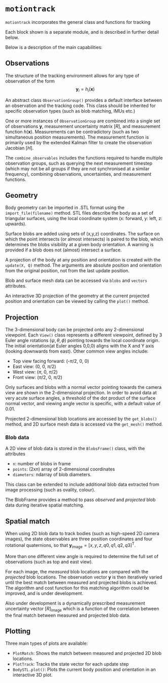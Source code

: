 # `motiontrack`

`motiontrack` incorporates the general class and functions for tracking 

Each block shown is a separate module, and is described in further detail below.

Below is a description of the main capabilities:

## Observations

The structure of the tracking environment allows for any type of observation of
the form 
$$ \bm{y}_i = h_i(\bm{x}) $$

An abstract class `ObservationGroup()` provides a default interface between an
observation and the tracking code. This class should be inherited for specific
observation types (such as blob matching, IMUs etc.)

One or more instances of `ObservationGroup` are combined into a single set of
observations $\bm{y}$, measurement uncertainty matrix $[R]$, and measurement
function $h(\bm{x})$. Measurements can be contradictory (such as two
simultaneous position measurements). The measurement function is primarily
used by the extended Kalman filter to create the observation Jacobian $[H]$.

The `combine_observables` includes the functions required to handle multiple
observation groups, such as querying the next measurement timestep (which may
not be all groups if they are not synchronised at a similar frequency),
combining observations, uncertainties, and measurement functions. 

## Geometry

Body geometry can be imported in .STL format using the `import_file(filename)`
method. STL files describe the body as a set of triangular surfaces, using the
local coordinate system (x: forward, y: left, z: upwards).

Surface blobs are added using sets of (x,y,z) coordinates. The surface on which
the point intersects (or almost intersects) is paired to the blob, which
determines the blobs visibility at a given body orientation. A warning is
provided if a blob does not (almost) intersect a surface.

A projection of the body at any position and orientation is created with the
`update(X, Q)` method. The arguments are absolute position and
orientation from the original position, not from the last update position.

Blob and surface mesh data can be accessed via `blobs` and `vectors`
attributes.

An interactive 3D projection of the geometry at the current projected position
and orientation can be viewed by calling the `plot()` method. 

## Projection

The 3-dimensional body can be projected onto any 2-dimensional viewpoint. 
Each `View()` class represents a different viewpoint, defined by 3 Euler angle
rotations  $(\psi, \theta, \phi)$ pointing towards the local coordinate origin. 
The initial orientation(at Euler angles 0,0,0) aligns with the X and Y axis 
(looking downwards from east). Other common view angles include:
- Top view facing forward: (-$\pi$/2, 0, 0)
- East view: (0, 0, $\pi$/2)
- West view: ($\pi$, 0, $\pi$/2)
- Front view: ($\pi$/2, 0, $\pi$/2)

Only surfaces and blobs with a normal vector pointing towards the camera view
are shown in the 2-dimensional projection. In order to avoid data at very acute
surface angles, a threshold of the dot product of the surface normal vector, and
viewing angle vector is specific, with a default value of 0.01. 

Projected 2-dimensional blob locations are accessed by the `get_blobs()` method,
and 2D surface mesh data is accessed via the `get_mesh()` method. 

### Blob data

A 2D view of blob data is stored in the `BlobsFrame()` class, with the attributes
- `n`: number of blobs in frame
- `points`: (2x$n$) array of 2-dimensional coordinates
- `diameters`: ndarray of blob diameters.

This class can be extended to include additional blob data extracted from image
processing (such as ovality, colour). 

The BlobFrame provides a method to pass *observed* and *projected* blob data
during iterative spatial matching. 

## Spatial match

When using 2D blob data to track bodies (such as high-speed 2D camera images),
the state observables are three position coordinates and four rotational
quaternions, so that $\bm{y}_\mathrm{image} = [x, y, z, q0, q1, q2, q3]^\mathrm{T}$. 

More than one different view angle is required to determine the full set of
observations (such as top and east view).

For each image, the *measured* blob locations are compared with the *projected* 
blob locations. The observation vector $\bm{y}$ is then iteratively varied until
the best match between measured and projected blobs is achieved. The
algorithm and cost function for this matching algorithm could be improved, and
is under development. 

Also under development is a dynamically prescribed measurement uncertainty
vector $[R]_\mathrm{image}$ which is a function of the correlation between the
final match between measured and projected blob data. 

## Plotting

Three main types of plots are available:
- `PlotMatch`: Shows the match between measured and projected 2D blob locations.
- `PlotTrack`: Tracks the state vector for each update step
- `BodySTL.plot()`: Plots the current body position and orientation in an
    interactive 3D plot.






